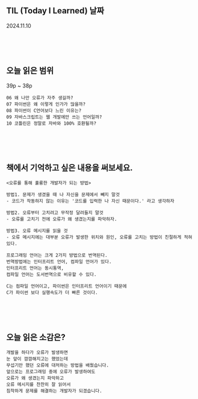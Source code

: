 ## TIL (Today I Learned) 날짜

2024.11.10

<br><br><br>

## 오늘 읽은 범위

39p ~ 38p <br>

```
06 왜 나만 오류가 자주 생길까?
07 파이썬은 왜 이렇게 인가가 많을까?
08 파이썬이 C언어보다 느린 이유는?
09 자바스크립트는 웹 개발에만 쓰는 언어일까?
10 코틀린은 정말로 자바와 100% 호환될까?
```

<br><br><br>

## 책에서 기억하고 싶은 내용을 써보세요.

```
<오류를 통해 훌륭한 개발자가 되는 방법>

방법1. 문제가 생겼을 때 나 자신을 문제에서 빼지 말것
- 코드가 작동하지 않는 이유는 '코드를 입력한 나 자신 때문이다.' 라고 생각하자

방법2. 오류부터 고치려고 무작정 달려들지 말것
- 오류를 고치기 전에 오류가 왜 생겼는지를 파악하자.

방법3. 오류 메시지를 읽을 것
- 오류 메시지에는 대부분 오류가 발생한 위치와 원인, 오류를 고치는 방법이 친절하게 적혀있다.
```

```
프로그래밍 언어는 크게 2가지 방법으로 번역된다.
번역방법에는 인터프리트 언어, 컴파일 언어가 있다.
인터프리트 언어는 동시통역,
컴파일 언어는 도서번역으로 비유할 수 있다.

C는 컴파일 언어이고, 파이썬은 인터프리트 언어이기 때문에
C가 파이썬 보다 실행속도가 더 빠른 것이다.
```

<br><br><br>

## 오늘 읽은 소감은?

```
개발을 하다가 오류가 발생하면
눈 앞이 깜깜해지고는 했었는데
무섭기만 했던 오류에 대처하는 방법을 배웠습니다.
앞으로는 프로그래밍 중에 오류가 발생하여도
오류가 왜 생겼는지 파악하고
오류 메시지를 찬찬히 잘 읽어서
침착하게 문제를 해결하는 개발자가 되겠습니다.
```

<br><br><br>
